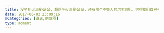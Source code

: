 ```yaml
---
title: 没坐到火流星😭😭，超想坐火流星😭😭，还有那个不等人的坑爹司机。害得我们自己坐车回来😭😭。强推飞跃极限，最后就是玩这个没赶上车，不过是真的好玩👌🏻。逃出恐龙岛你还是自己带个好点的雨衣吧🤦🏻‍♂️。还有，少玩点那些转的，人都要晕死🙄
date: 2017-06-03 23:09:16
mCategories: [说说,朋友圈]
type: moment
---
```


<div id="pics-20170603230916"></div>

<script src="/lib/moment/pics.js"></script>
<script>
var data = [
    {"link": "2017-06-03_000000.jpeg", "type": "shuoshuo"},
    {"link": "2017-06-03_000001.jpeg", "type": "shuoshuo"},
    {"link": "2017-06-03_000002.jpeg", "type": "shuoshuo"},
    {"link": "2017-06-03_000003.jpeg", "type": "shuoshuo"},
    {"link": "2017-06-03_000004.jpeg", "type": "shuoshuo"},
    {"link": "2017-06-03_000005.jpeg", "type": "shuoshuo"},
    {"link": "2017-06-03_000006.jpeg", "type": "shuoshuo"},
    {"link": "2017-06-03_000007.jpeg", "type": "shuoshuo"},
    {"link": "2017-06-03_000008.jpeg", "type": "shuoshuo"}
];
picsRender(data, "pics-20170603230916");
</script>
